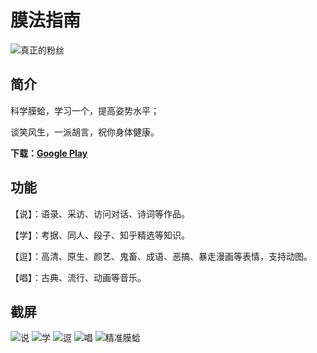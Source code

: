 # 膜法指南
![真正的粉丝](https://nqbmda.bn1302.livefilestore.com/y4mHwB48a1u_VDa1JazAwraT-n68d51iXi9hVijb_OAArka7uOZd4KlxVdHKPxHZ3TNH97885qtMVfQ9HVhBZMf689435aWNd729BUadZz-BPJF9AA9hAKSt-0Q7vTbgh-TEFmVyVPF92_9QjCor5nbeIScH7wtE92HZX_FM54bJLdKbkQKVZwj62rU9mlk5Jt85co7iOq9SrjyDmX92fT_Fw?width=660&height=322&cropmode=none)

## 简介
科学膜蛤，学习一个，提高姿势水平；

谈笑风生，一派胡言，祝你身体健康。

**下载：[Google Play](https://play.google.com/store/apps/details?id=com.nacosiren.blog.mogiciansmanual)**

## 功能
【说】：语录、采访、访问对话、诗词等作品。

【学】：考据、同人、段子、知乎精选等知识。

【逗】：高清、原生、颜艺、鬼畜、成语、恶搞、暴走漫画等表情，支持动图。

【唱】：古典、流行、动画等音乐。


## 截屏
![说](https://myunaq.bn1302.livefilestore.com/y4mZlPo2ZKDFFyVHTYwpA8laGx1WOfanbXr7hSuSWBL2TG4esyM1EGt4VX8a0Zf26X1dQ3bUuxJ3CZeq72TONIOAvLy9khoX7-zRKHVIucZJEmh_83JthJabgUDWe03UPe2X_-7NS-_y7U0z52TzfyroCOG6tVtWoFZmnmECvebZllIExjpxUQOUxGdAX_BqB-qWNI9yp8eqqRikOqZBoRiFg?width=550&height=1024&cropmode=none)
![学](https://qhyaxw.bn1302.livefilestore.com/y4mJofBe5GKIi7JatgfjctWsxQwx10Imz0f10yV-yjefq0NXRai9meSBWv-eS-VtFIxbExo8-z6_fmYNyBBC0f2SyV7R9eB8ktc1gHD8VThe9HuKWf2_TYm_7ZR0T9VYG9ehoFnFimRFj0r5_GNnEUtrdp9V8ferm70wmaDYCrAYw9w7gKg8p3ICt9Jg0PuEzJoXmBmL6oY0Q1apZ_sjtjmlQ?width=550&height=1024&cropmode=none)
![逗](https://nabpda.bn1302.livefilestore.com/y4mx7LzGA07IyRYPsQVW-C38YYPc-QWxtXPWN-vYm1mFnwub_hPRlgFUnyLaiAwrjpxx4DvdC0WCrIQseihPeU3BptGYfnC7PcL-xDaPsA8AgQ7CWikV5quZopFnFuxxanFrgpHliBX8RGkp8v_--LVYODEZdq96UMicy-k0PSrVWLSrz6AyNWD65M93P7wEBWjHGVW02LlX_x1cQcDSuHJbw?width=550&height=1024&cropmode=none)
![唱](https://z3t2rg.bn1302.livefilestore.com/y4mo4T11Gi1q-KJmAMDFw0SnsAzGn414b4cjCAXncAQs9ckO6zSTpQb0PF7X_2IzXquGB823qdX5lCM8NYflo7UUuLqm6dtsFcqMY1_DcWjdgzcY3f9myWcev8j7Ulid7CoxoEObkzL4AiVwAQJz9HF5uoYF0GUqDWW57zrWNDZcCmvOxCPYIr_FDLEUIyCB9r0avNixPHR7DhUq5uiXOkUlA?width=550&height=1024&cropmode=none)
![精准膜蛤](https://aumduq.bn1302.livefilestore.com/y4mBvb3mIBuevUHR3FsAJtgYNlMtnq8ADDJzN07Mp-OZmyztzNfaoAQpXHLKmLWijSTTUI1flgFy0Pp4TkINmJ-xMTbqemcz9YdsgfFJsqck2tJAEyN8aOh_EluuQnquB3BB9k8v64CZsmoSEiAyZfUB7mIrO4vpIHEIK0klKUCoO0DzPDAyn7cW1W1JRFgcQfTqbHo2co4_KCSURS-A5yBjA?width=550&height=1024&cropmode=none)


